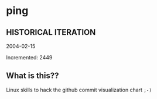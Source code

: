 # ping

## HISTORICAL ITERATION
2004-02-15

Incremented: 2449

## What is this?? 
Linux skills to hack the github commit visualization chart `;-)`
